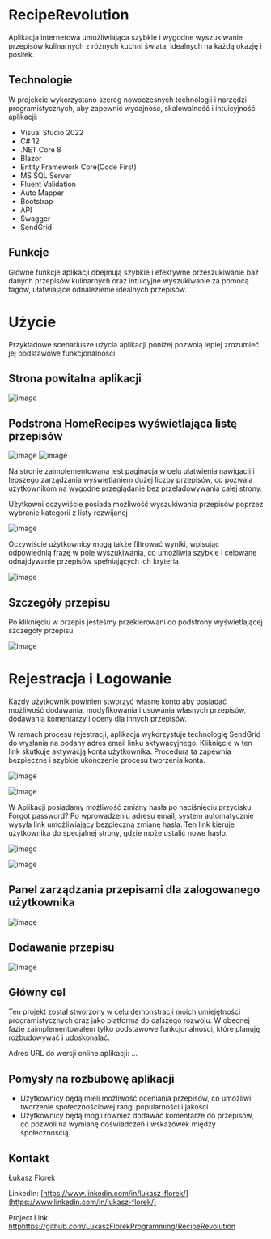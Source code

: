 # RecipeRevolution
Aplikacja internetowa umożliwiająca szybkie i wygodne wyszukiwanie przepisów kulinarnych z różnych kuchni świata, idealnych na każdą okazję i posiłek.

## Technologie

W projekcie wykorzystano szereg nowoczesnych technologii i narzędzi programistycznych, aby zapewnić wydajność, skalowalność i intuicyjność aplikacji:

- Visual Studio 2022
- C# 12
- .NET Core 8
- Blazor
- Entity Framework Core(Code First)
- MS SQL Server
- Fluent Validation
- Auto Mapper
- Bootstrap
- API
- Swagger
- SendGrid

## Funkcje
Główne funkcje aplikacji obejmują szybkie i efektywne przeszukiwanie baz danych przepisów kulinarnych oraz intuicyjne wyszukiwanie za pomocą tagów, ułatwiające odnalezienie idealnych przepisów.

# Użycie 
Przykładowe scenariusze użycia aplikacji poniżej pozwolą lepiej zrozumieć jej podstawowe funkcjonalności.

## Strona powitalna aplikacji 

![image](https://github.com/LukaszFlorekProgramming/RecipeRevolution/assets/56117955/500d9fba-6c5c-46c9-93e1-e0fcf02a1afb)

## Podstrona HomeRecipes wyświetlająca listę przepisów 

![image](https://github.com/LukaszFlorekProgramming/RecipeRevolution/assets/56117955/05340c27-baec-4a6b-906a-2f258f8e6150)
![image](https://github.com/LukaszFlorekProgramming/RecipeRevolution/assets/56117955/75373aa7-dfa1-4684-83cf-c08409d3c18f)

Na stronie zaimplementowana jest paginacja w celu ułatwienia nawigacji i lepszego zarządzania wyświetlaniem dużej liczby przepisów, co pozwala użytkownikom na wygodne przeglądanie bez przeładowywania całej strony.

Użytkowni oczywiście posiada możliwość wyszukiwania przepisów poprzez wybranie kategorii z listy rozwijanej 

![image](https://github.com/LukaszFlorekProgramming/RecipeRevolution/assets/56117955/49607236-f888-49f2-b34e-95ce546d2713)

Oczywiście użytkownicy mogą także filtrować wyniki, wpisując odpowiednią frazę w pole wyszukiwania, co umożliwia szybkie i celowane odnajdywanie przepisów spełniających ich kryteria.

![image](https://github.com/LukaszFlorekProgramming/RecipeRevolution/assets/56117955/2b9bce79-354b-49df-9264-33d3ae8e58b1)

## Szczegóły przepisu
Po kliknięciu w przepis jesteśmy przekierowani do podstrony wyświetlającej szczegóły przepisu 

![image](https://github.com/LukaszFlorekProgramming/RecipeRevolution/assets/56117955/215cab3d-e082-4020-86d4-f56a0e55890d)


# Rejestracja i Logowanie
Każdy użytkownik powinien stworzyć własne konto aby posiadać możliwość dodawania, modyfikowania i usuwania własnych przepisów, dodawania komentarzy i oceny dla innych przepisów. 


W ramach procesu rejestracji, aplikacja wykorzystuje technologię SendGrid do wysłania na podany adres email linku aktywacyjnego. Kliknięcie w ten link skutkuje aktywacją konta użytkownika. Procedura ta zapewnia bezpieczne i szybkie ukończenie procesu tworzenia konta.

![image](https://github.com/LukaszFlorekProgramming/RecipeRevolution/assets/56117955/09d7297b-45a2-4b66-8334-92e5ab37d014)



![image](https://github.com/LukaszFlorekProgramming/RecipeRevolution/assets/56117955/5606ee91-0bc0-40da-916a-f2f744d29d80)

W Aplikacji posiadamy możliwość zmiany hasła po naciśnięciu przycisku Forgot password?  Po wprowadzeniu adresu email, system automatycznie wysyła link umożliwiający bezpieczną zmianę hasła. Ten link kieruje użytkownika do specjalnej strony, gdzie może ustalić nowe hasło. 

![image](https://github.com/LukaszFlorekProgramming/RecipeRevolution/assets/56117955/d585e530-df99-4568-8ed0-d702ba100dac)

![image](https://github.com/LukaszFlorekProgramming/RecipeRevolution/assets/56117955/f4c206ed-4751-4c9c-837d-ca4bdb9a8878)



## Panel zarządzania przepisami dla zalogowanego użytkownika

![image](https://github.com/LukaszFlorekProgramming/RecipeRevolution/assets/56117955/bb7b60cd-50b9-4d6f-a077-48ed7036ebb4)

## Dodawanie przepisu 

![image](https://github.com/LukaszFlorekProgramming/RecipeRevolution/assets/56117955/79341880-0672-48e3-a738-d02107240bd7)



## Główny cel
Ten projekt został stworzony w celu demonstracji moich umiejętności programistycznych oraz jako platforma do dalszego rozwoju. W obecnej fazie zaimplementowałem tylko podstawowe funkcjonalności, które planuję rozbudowywać i udoskonalać.

Adres URL do wersji online aplikacji: ...

## Pomysły na rozbubowę aplikacji

- Użytkownicy będą mieli możliwość oceniania przepisów, co umożliwi tworzenie społecznościowej rangi popularności i jakości.
- Użytkownicy będą mogli również dodawać komentarze do przepisów, co pozwoli na wymianę doświadczeń i wskazówek między społecznością.


## Kontakt
Łukasz Florek

LinkedIn: [https://www.linkedin.com/in/lukasz-florek/](https://www.linkedin.com/in/lukasz-florek/)

Project Link: [http](https://github.com/LukaszFlorekProgramming/RecipeRevolution)https://github.com/LukaszFlorekProgramming/RecipeRevolution



